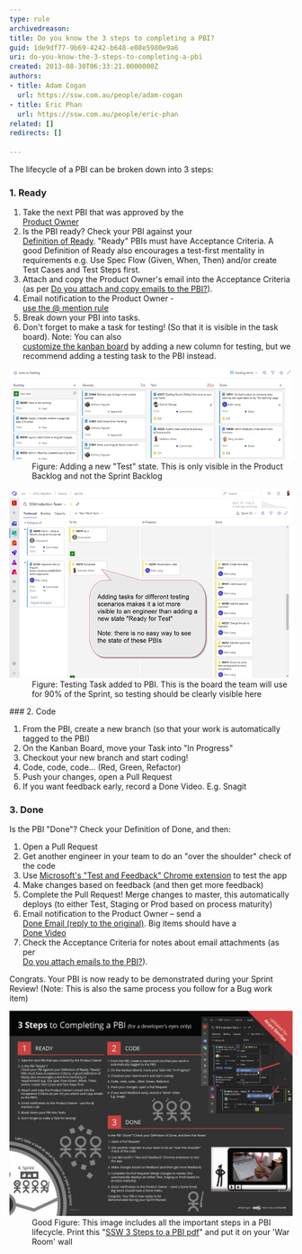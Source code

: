 ```yaml
---
type: rule
archivedreason: 
title: Do you know the 3 steps to completing a PBI?
guid: 1de9df77-9b69-4242-b648-e08e5980e9a6
uri: do-you-know-the-3-steps-to-completing-a-pbi
created: 2013-08-30T06:33:21.0000000Z
authors:
- title: Adam Cogan
  url: https://ssw.com.au/people/adam-cogan
- title: Eric Phan
  url: https://ssw.com.au/people/eric-phan
related: []
redirects: []

---
```


The lifecycle of a PBI can be broken down into 3 steps:

<!--endintro-->

### 1. Ready

1. Take the next PBI that was approved by the <br>      [Product Owner](/rules-to-better-product-owners)
2. Is the PBI ready?
Check your PBI against your <br>      [Definition of Ready](/have-a-definition-of-ready). "Ready" PBIs must have Acceptance Criteria. A good Definition of Ready also encourages a test-first mentality in requirements e.g. Use Spec Flow (Given, When, Then) and/or create Test Cases and Test Steps first.
3. Attach and copy the Product Owner's email into the Acceptance Criteria (as per [Do you attach and copy emails to the PBI?](/do-you-attach-emails-to-the-pbi)).
4. Email notification to the Product Owner - <br>      [use the @ mention rule](/when-you-use-mentions-in-a-pbi)
5. Break down your PBI into tasks.
6. Don't forget to make a task for testing! (So that it is visible in the task board). Note: You can also <br>      [customize the kanban board](https://www.visualstudio.com/en-us/get-started/work/work-from-the-kanban-board-vs) by adding a new column for testing, but we recommend adding a testing task to the PBI instead.

<dl class="badImage"><dt>
      <img src="KB-customize-board-columns.png" alt="KB-customize-board-columns.png" style="width:750px;"></dt><dd>Figure: Adding a new "Test" state. This is only visible in the Product Backlog and not the Sprint Backlog</dd></dl><dl class="goodImage"><dt> 
      <img src="Testing-task.png" alt="Testing task.png" style="width:750px;">
   </dt><dd>Figure: Testing Task added to PBI. This is the board the team will use for 90% of the Sprint, so testing should be clearly visible here<br></dd></dl>
### 2. Code

1. From the PBI, create a new branch (so that your work is automatically tagged to the PBI)
2. On the Kanban Board, move your Task into "In Progress"
3. Checkout your new branch and start coding!
4. Code, code, code… (Red, Green, Refactor)
5. Push your changes, open a Pull Request
6. If you want feedback early, record a Done Video. E.g. Snagit


### 3. Done

Is the PBI "Done"? Check your Definition of Done, and then:

1. Open a Pull Request
2. Get another engineer in your team to do an "over the shoulder" check of the code
3. Use [Microsoft's "Test and Feedback" Chrome extension](/do-you-do-exploratory-testing-2) to test the app
4. Make changes based on feedback (and then get more feedback)
5. Complete the Pull Request! Merge changes to master, this automatically deploys (to either Test, Staging or Prod based on process maturity)
6. Email notification to the Product Owner – send a <br>      [Done Email (reply to the original)](/dones-do-you-reply-done-and-delete-the-original-email). Big items should have a <br>      [Done Video](/do-you-send-done-videos)
7. Check the Acceptance Criteria for notes about email attachments (as per <br>      [Do you attach emails to the PBI?](/do-you-attach-emails-to-the-pbi)).

Congrats. Your PBI is now ready to be demonstrated during your Sprint Review! (Note: This is also the same process you follow for a Bug work item)<dl class="goodImage"><dt>
      <a href="/PublishingImages/livecycle.jpg"></a><img src="3StepsToAPBI.jpg" alt="3StepsToAPBI.jpg" style="width:750px;"> </dt><dd>Good Figure: This image includes all the important steps in a PBI lifecycle. Print this "<a href="/Documents/3StepsToAPBI.pdf">SSW 3 Steps to a PBI pdf</a>" and put it on your 'War Room' wall<br></dd></dl>
